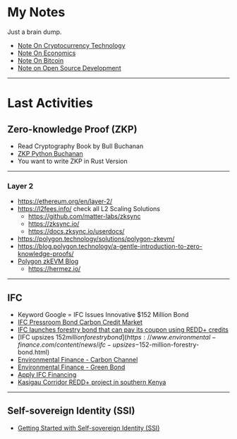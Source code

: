 # My Notes

Just a brain dump.



- [Note On Cryptocurrency Technology](https://github.com/Cryptolibertarian-id/Notes/blob/main/Notes-On-Cryptocurrency.md)
- [Note On Economics](https://github.com/Cryptolibertarian-id/Notes/blob/main/Notes-On-Economics.md)
- [Note On Bitcoin](https://github.com/Cryptolibertarian-id/Notes/blob/main/Notes-On-Bitcoins.md)
- [Note on Open Source Development](https://ethereumjs.readthedocs.io/en/latest/technical.html#releases)



---



# Last Activities



## Zero-knowledge Proof (ZKP)

- Read Cryptography Book by Bull Buchanan
- [ZKP Python Buchanan](https://asecuritysite.com/encryption/z) 
- You want to write ZKP in Rust Version



---



### Layer 2

- https://ethereum.org/en/layer-2/
- https://l2fees.info/ check all L2 Scaling Solutions
  - https://github.com/matter-labs/zksync
  - https://zksync.io/
  - https://docs.zksync.io/userdocs/
- https://polygon.technology/solutions/polygon-zkevm/
- https://blog.polygon.technology/a-gentle-introduction-to-zero-knowledge-proofs/
- [Polygon zkEVM Blog](https://blog.polygon.technology/category/polygon-zk/)
  - https://hermez.io/



---



## IFC 

- Keyword Google = IFC Issues Innovative $152 Million Bond
- [IFC Pressroom Bond Carbon Credit Market](https://pressroom.ifc.org/all/pages/PressDetail.aspx?ID=25834)
- [IFC launches forestry bond that can pay its coupon using REDD+ credits](https://www.environmental-finance.com/content/news/ifc-launches-forestry-bond-that-can-pay-its-coupon-using-redd-credits.html)
- [IFC upsizes $152 million forestry bond](https://www.environmental-finance.com/content/news/ifc-upsizes-$152-million-forestry-bond.html)
- [Environmental Finance - Carbon Channel](https://www.environmental-finance.com/channels/carbon.html)
- [Environmental Finance - Green Bond](https://www.environmental-finance.com/channels/green-bonds.html)
- [Apply IFC Financing](https://www.ifc.org/wps/wcm/connect/corp_ext_content/ifc_external_corporate_site/solutions/how-to-apply-for-financing)
- [Kasigau Corridor REDD+ project in southern Kenya](https://www.worldagroforestry.org/publication/kasigau-corridor-redd-project-southern-kenya)



---



## Self-sovereign Identity (SSI)

- [Getting Started with Self-sovereign Identity (SSI)](https://damienbod.com/2021/03/29/getting-started-with-self-sovereign-identity-ssi/)